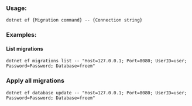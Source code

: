 ﻿### Usage:

```shell
dotnet ef {Migration command} -- {Connection string}
```

### Examples:

#### List migrations

```shell
dotnet ef migrations list -- "Host=127.0.0.1; Port=8080; UserID=user; Password=Password; Database=freem"
```

### Apply all migrations

```shell
dotnet ef database update -- "Host=127.0.0.1; Port=8080; UserID=user; Password=Password; Database=freem"
```
